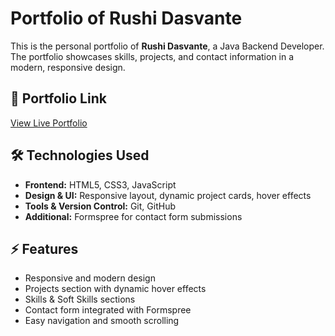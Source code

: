 # Portfolio of Rushi Dasvante

This is the personal portfolio of **Rushi Dasvante**, a Java Backend Developer. The portfolio showcases skills, projects, and contact information in a modern, responsive design.

## 🔗 Portfolio Link
[View Live Portfolio](https://rushidaswante.github.io)  

## 🛠 Technologies Used
- **Frontend:** HTML5, CSS3, JavaScript  
- **Design & UI:** Responsive layout, dynamic project cards, hover effects  
- **Tools & Version Control:** Git, GitHub  
- **Additional:** Formspree for contact form submissions  

## ⚡ Features
- Responsive and modern design  
- Projects section with dynamic hover effects  
- Skills & Soft Skills sections  
- Contact form integrated with Formspree  
- Easy navigation and smooth scrolling  
